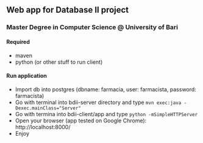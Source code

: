 ## Web app for Database II project
### Master Degree in Computer Science @ University of Bari

#### Required
- maven
- python (or other stuff to run client)


#### Run application
- Import db into postgres (dbname: farmacia, user: farmacista, password: farmacista)
- Go with terminal  into bdii-server directory and type `mvn exec:java -Dexec.mainClass="Server"`
- Go with termina into bdii-client/app and type `python -mSimpleHTTPServer`
- Open your browser (app tested on Google Chrome): http://localhost:8000/
- Enjoy
